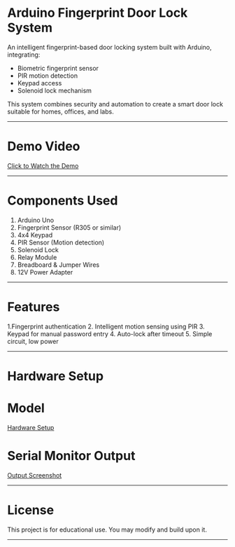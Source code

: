 # Arduino Fingerprint Door Lock System 

An intelligent fingerprint-based door locking system built with Arduino, integrating:
- Biometric fingerprint sensor
- PIR motion detection
- Keypad access
- Solenoid lock mechanism

This system combines security and automation to create a smart door lock suitable for homes, offices, and labs.

---

# Demo Video 

 [Click to Watch the Demo](https://drive.google.com/file/d/14evAZtdc-5jMFecFIHA6q7zUXNIimldD/view?usp=drive_link)   

---

# Components Used 

1. Arduino Uno 
2. Fingerprint Sensor (R305 or similar) 
3. 4x4 Keypad 
4. PIR Sensor (Motion detection) 
5. Solenoid Lock 
6. Relay Module 
7. Breadboard & Jumper Wires 
8. 12V Power Adapter 

---

# Features 

1.Fingerprint authentication 
2. Intelligent motion sensing using PIR 
3. Keypad for manual password entry 
4. Auto-lock after timeout 
5. Simple circuit, low power 

---

# Hardware Setup

# Model
[Hardware Setup](Fingerprint%20doorlock/model.jpg)

# Serial Monitor Output
[Output Screenshot](Fingerprint%20doorlock/output_code.png)

---

# License 

This project is for educational use. You may modify and build upon it.

---
